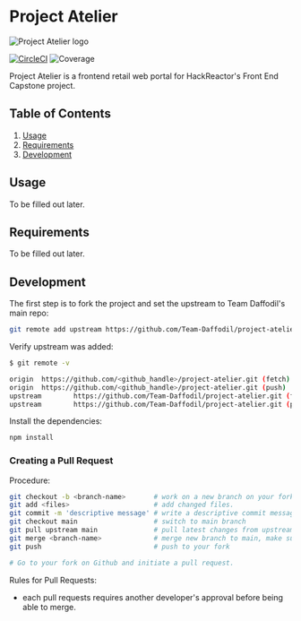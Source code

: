 # Project Atelier

![Project Atelier logo](docs/daff_logo_with_icon.svg 'Project Atelier')

[![CircleCI](https://circleci.com/gh/Team-Daffodil/project-atelier.svg?style=shield&circle-token=92f484b28710e0723c8807019be57e964bcdbfdb)](https://circleci.com/gh/Team-Daffodil/project-atelier) ![Coverage](https://img.shields.io/badge/statements-48.67%25-red.svg?style=flat)

Project Atelier is a frontend retail web portal for HackReactor's Front End Capstone project.

## Table of Contents

1. [Usage](#usage)
1. [Requirements](#requirements)
1. [Development](#development)

## Usage

To be filled out later.

## Requirements

To be filled out later.

## Development

The first step is to fork the project and set the upstream to Team Daffodil's main repo:

```bash
git remote add upstream https://github.com/Team-Daffodil/project-atelier.git
```

Verify upstream was added:

```bash
$ git remote -v

origin  https://github.com/<github_handle>/project-atelier.git (fetch)
origin  https://github.com/<github_handle>/project-atelier.git (push)
upstream        https://github.com/Team-Daffodil/project-atelier.git (fetch)
upstream        https://github.com/Team-Daffodil/project-atelier.git (push)
```

Install the dependencies:

```bash
npm install
```

### Creating a Pull Request

Procedure:

```bash
git checkout -b <branch-name>       # work on a new branch on your fork.
git add <files>                     # add changed files.
git commit -m 'descriptive message' # write a descriptive commit message.
git checkout main                   # switch to main branch
git pull upstream main              # pull latest changes from upstream before committing.
git merge <branch-name>             # merge new branch to main, make sure to resolve any merge conflicts before pushing.
git push                            # push to your fork

# Go to your fork on Github and initiate a pull request.
```

Rules for Pull Requests:

- each pull requests requires another developer's approval before being able to merge.

